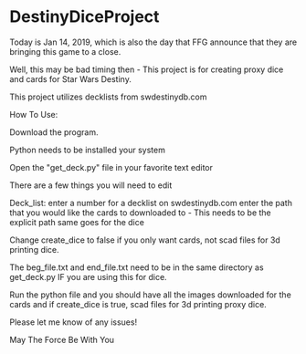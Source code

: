 # DestinyDiceProject

Today is Jan 14, 2019, which is also the day that FFG announce that they are bringing this game to a close. 

Well, this may be bad timing then - This project is for creating proxy dice and cards for Star Wars Destiny. 

This project utilizes decklists from swdestinydb.com

How To Use:

Download the program.

Python needs to be installed your system

Open the "get_deck.py" file in your favorite text editor

There are a few things you will need to edit

Deck_list: enter a number for a decklist on swdestinydb.com
enter the path that you would like the cards to downloaded to - This needs to be the explicit path
same goes for the dice

Change create_dice to false if you only want cards, not scad files for 3d printing dice.

The beg_file.txt and end_file.txt need to be in the same directory as get_deck.py IF you are using this for dice.

Run the python file and you should have all the images downloaded for the cards and if create_dice is true, scad files
for 3d printing proxy dice.


Please let me know of any issues!

May The Force Be With You
